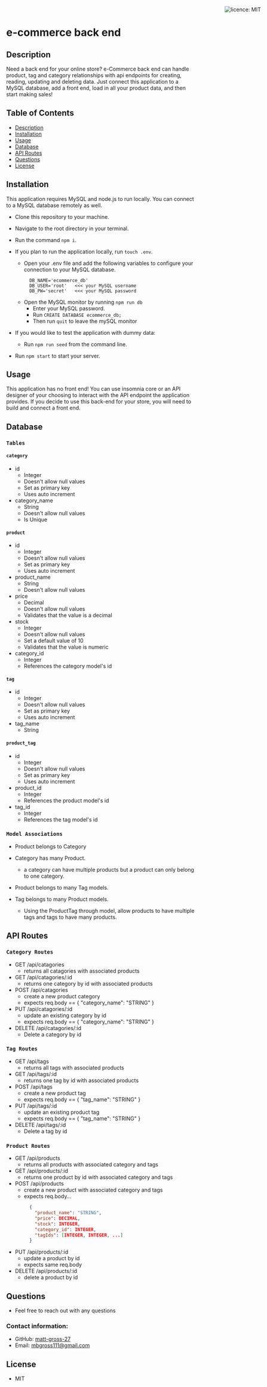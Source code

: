 # e-commerce back end

<div style="position: absolute; top: 22px; right: 50px">

![licence: MIT](https://img.shields.io/badge/license-MIT-blue)
</div>

## Description
Need a back end for your online store? e-Commerce back end can handle product, tag and category relationships with api endpoints for creating, reading, updating and deleting data. Just connect this application to a MySQL database, add a front end, load in all your product data, and then start making sales!


## Table of Contents
  - [Description](#description)
  - [Installation](#installation)
  - [Usage](#usage)
  - [Database](#database)
  - [API Routes](#API%20Routes)
  - [Questions](#questions)
  - [License](#license)

<a href = "#installation"></a>

## Installation
This application requires MySQL and node.js to run locally. You can connect to a MySQL database remotely as well. 

- Clone this repository to your machine. 
- Navigate to the root directory in your terminal. 
- Run the command ```npm i```. 
- If you plan to run the application locally, run ```touch .env```. 
  - Open your .env file and add the following variables to configure your connection to your MySQL database.
      ```
        DB_NAME='ecommerce_db'
        DB_USER='root'   <<< your MySQL username
        DB_PW='secret'   <<< your MySQL password
      ```
  - Open the MySQL monitor by running ```npm run db``` 
    - Enter your MySQL password.
    - Run ```CREATE DATABASE ecommerce_db;``` 
    - Then run ```quit``` to leave the mySQL monitor 
- If you would like to test the application with dummy data:
  - Run ```npm run seed``` from the command line. 

- Run ```npm start``` to start your server.


<a href = "#usage"></a>

## Usage
This application has no front end! You can use insomnia core or an API designer of your choosing to interact with the API endpoint the application provides. If you decide to use this back-end for your store, you will need to build and connect a front end.

## Database
### `Tables`
#### `category`
- id
  - Integer
  - Doesn't allow null values
  - Set as primary key
  - Uses auto increment
- category_name
  - String
  - Doesn't allow null values
  - Is Unique

#### `product`
- id
  - Integer
  - Doesn't allow null values
  - Set as primary key
  - Uses auto increment
- product_name
  - String
  - Doesn't allow null values
- price
  - Decimal
  - Doesn't allow null values
  - Validates that the value is a decimal
- stock
  - Integer
  - Doesn't allow null values
  - Set a default value of 10
  - Validates that the value is numeric
- category_id
  - Integer
  - References the category model's id

#### `tag`
- id
  - Integer
  - Doesn't allow null values
  - Set as primary key
  - Uses auto increment
- tag_name
  - String

#### `product_tag`
  - id
    - Integer
    - Doesn't allow null values
    - Set as primary key
    - Uses auto increment
- product_id
  - Integer
  - References the product model's id
- tag_id
  - Integer
  - References the tag model's id

### `Model Associations`

- Product belongs to Category
- Category has many Product.
  - a category can have multiple products but a product can only belong to one category.


- Product belongs to many Tag models. 
- Tag belongs to many Product models.
  - Using the ProductTag through model, allow products to have multiple tags and tags to have many products.

## API Routes

### ```Category Routes```
- GET /api/catagories
  - returns all catagories with associated products
- GET /api/catagories/:id
  - returns one category by id with associated products
- POST /api/catagories
  - create a new product category
  - expects req.body == { "category_name": "STRING" }
- PUT /api/catagories/:id
  - update an existing category by id
  - expects req.body == { "category_name": "STRING" }
- DELETE /api/catagories/:id
  - Delete a category by id

### ```Tag Routes```
- GET /api/tags
  - returns all tags with associated products
- GET /api/tags/:id
  - returns one tag by id with associated products
- POST /api/tags
  - create a new product tag
  - expects req.body == { "tag_name": "STRING" }
- PUT /api/tags/:id
  - update an existing product tag
  - expects req.body == { "tag_name": "STRING" }
- DELETE /api/tags/:id
  - Delete a tag by id

### ```Product Routes```
- GET /api/products
  - returns all products with associated category and tags
- GET /api/products/:id
  - returns one product by id with associated category and tags
- POST /api/products
  - create a new product with associated category and tags
  - expects req.body...
    ```json
      {
        "product_name": "STRING",
        "price": DECIMAL,
        "stock": INTEGER,
        "category_id": INTEGER,
        "tagIds": [INTEGER, INTEGER, ...]
      }
    ```
- PUT /api/products/:id
  - update a product by id
  - expects same req.body
- DELETE /api/products/:id
  - delete a product by id


## Questions

- Feel free to reach out with any questions

### Contact information:
- GitHub: [matt-gross-27](https://www.github.com/matt-gross-27)
- Email: [mbgross111@gmail.com](mailto:mbgross111@gmail.com)


## License
- MIT